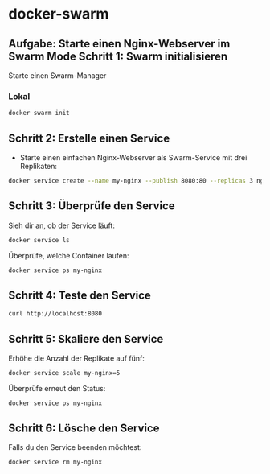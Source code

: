 # docker-swarm

## Aufgabe: Starte einen Nginx-Webserver im Swarm Mode Schritt 1: Swarm initialisieren
Starte einen Swarm-Manager

### Lokal
```sh
docker swarm init
```

## Schritt 2: Erstelle einen Service
- Starte einen einfachen Nginx-Webserver als Swarm-Service mit drei Replikaten:

```sh
docker service create --name my-nginx --publish 8080:80 --replicas 3 nginx
```
## Schritt 3: Überprüfe den Service
Sieh dir an, ob der Service läuft:
```sh
docker service ls
```

Überprüfe, welche Container laufen:

```sh
docker service ps my-nginx
```
## Schritt 4: Teste den Service

```sh
curl http://localhost:8080
```

## Schritt 5: Skaliere den Service
Erhöhe die Anzahl der Replikate auf fünf:
```sh
docker service scale my-nginx=5
```
Überprüfe erneut den Status:
```sh
docker service ps my-nginx
```

## Schritt 6: Lösche den Service
Falls du den Service beenden möchtest:
```sh
docker service rm my-nginx
```
